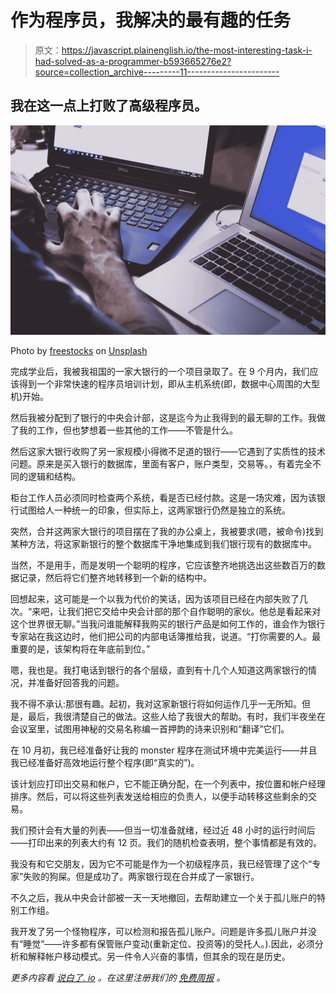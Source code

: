 # 作为程序员，我解决的最有趣的任务

> 原文：<https://javascript.plainenglish.io/the-most-interesting-task-i-had-solved-as-a-programmer-b593665276e2?source=collection_archive---------11----------------------->

## 我在这一点上打败了高级程序员。

![](img/5115e8c5202f4008a498a91cbf7ac734.png)

Photo by [freestocks](https://unsplash.com/@freestocks?utm_source=medium&utm_medium=referral) on [Unsplash](https://unsplash.com?utm_source=medium&utm_medium=referral)

完成学业后，我被我祖国的一家大银行的一个项目录取了。在 9 个月内，我们应该得到一个非常快速的程序员培训计划，即从主机系统(即，数据中心周围的大型机)开始。

然后我被分配到了银行的中央会计部，这是迄今为止我得到的最无聊的工作。我做了我的工作，但也梦想着一些其他的工作——不管是什么。

然后这家大银行收购了另一家规模小得微不足道的银行——它遇到了实质性的技术问题。原来是买入银行的数据库，里面有客户，账户类型，交易等。，有着完全不同的逻辑和结构。

柜台工作人员必须同时检查两个系统，看是否已经付款。这是一场灾难，因为该银行试图给人一种统一的印象，但实际上，这两家银行仍然是独立的系统。

突然，合并这两家大银行的项目摆在了我的办公桌上，我被要求(嗯，被命令)找到某种方法，将这家新银行的整个数据库干净地集成到我们银行现有的数据库中。

当然，不是用手，而是发明一个聪明的程序，它应该整齐地挑选出这些数百万的数据记录，然后将它们整齐地转移到一个新的结构中。

回想起来，这可能是一个以我为代价的笑话，因为该项目已经在内部失败了几次。“来吧，让我们把它交给中央会计部的那个自作聪明的家伙。他总是看起来对这个世界很无聊。”当我问谁能解释我购买的银行产品是如何工作的，谁会作为银行专家站在我这边时，他们把公司的内部电话簿推给我，说道。“打你需要的人。最重要的是，该架构将在年底前到位。”

嗯，我也是。我打电话到银行的各个层级，直到有十几个人知道这两家银行的情况，并准备好回答我的问题。

我不得不承认:那很有趣。起初，我对这家新银行将如何运作几乎一无所知。但是，最后，我很清楚自己的做法。这些人给了我很大的帮助。有时，我们半夜坐在会议室里，试图用神秘的交易名称编一首押韵的诗来识别和“翻译”它们。

在 10 月初，我已经准备好让我的 monster 程序在测试环境中完美运行——并且我已经准备好高效地运行整个程序(即“真实的”)。

该计划应打印出交易和帐户，它不能正确分配，在一个列表中，按位置和帐户经理排序。然后，可以将这些列表发送给相应的负责人，以便手动转移这些剩余的交易。

我们预计会有大量的列表——但当一切准备就绪，经过近 48 小时的运行时间后——打印出来的列表大约有 12 页。我们的随机检查表明，整个事情都是有效的。

我没有和它交朋友，因为它不可能是作为一个初级程序员，我已经管理了这个“专家”失败的狗屎。但是成功了。两家银行现在合并成了一家银行。

不久之后，我从中央会计部被一天一天地撤回，去帮助建立一个关于孤儿账户的特别工作组。

我开发了另一个怪物程序，可以检测和报告孤儿账户。问题是许多孤儿账户并没有“睡觉”——许多都有保管账户变动(重新定位、投资等)的受托人。).因此，必须分析和解释帐户移动模式。另一件令人兴奋的事情，但其余的现在是历史。

*更多内容看* [*说白了. io*](http://plainenglish.io/) *。在这里注册我们的* [*免费周报*](http://newsletter.plainenglish.io/) *。*